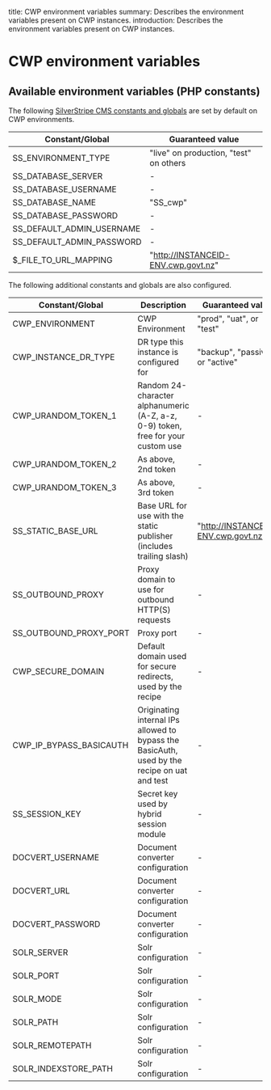 title: CWP environment variables
summary: Describes the environment variables present on CWP instances.
introduction: Describes the environment variables present on CWP instances.

# CWP environment variables

## Available environment variables (PHP constants)

The following [SilverStripe CMS constants and globals](https://docs.silverstripe.org/en/3.2/getting_started/environment_management/)
are set by default on CWP environments.

|Constant/Global|Guaranteed value|
|-|-|
|SS_ENVIRONMENT_TYPE|"live" on production, "test" on others|
|SS_DATABASE_SERVER|-|
|SS_DATABASE_USERNAME|-|
|SS_DATABASE_NAME|"SS_cwp"|
|SS_DATABASE_PASSWORD|-|
|SS_DEFAULT_ADMIN_USERNAME|-|
|SS_DEFAULT_ADMIN_PASSWORD|-|
|$_FILE_TO_URL_MAPPING|"http://INSTANCEID-ENV.cwp.govt.nz"|

The following additional constants and globals are also configured.

|Constant/Global|Description|Guaranteed value|
|-|-|-|
|CWP_ENVIRONMENT|CWP Environment|"prod", "uat", or "test"|
|CWP_INSTANCE_DR_TYPE|DR type this instance is configured for|"backup", "passive", or "active"|
|CWP_URANDOM_TOKEN_1|Random 24-character alphanumeric (A-Z, a-z, 0-9) token, free for your custom use|-|
|CWP_URANDOM_TOKEN_2|As above, 2nd token|-|
|CWP_URANDOM_TOKEN_3|As above, 3rd token|-|
|SS_STATIC_BASE_URL|Base URL for use with the static publisher (includes trailing slash)|"http://INSTANCEID-ENV.cwp.govt.nz/"|
|SS_OUTBOUND_PROXY|Proxy domain to use for outbound HTTP(S) requests|-|
|SS_OUTBOUND_PROXY_PORT|Proxy port|-|
|CWP_SECURE_DOMAIN|Default domain used for secure redirects, used by the recipe|-|
|CWP_IP_BYPASS_BASICAUTH|Originating internal IPs allowed to bypass the BasicAuth, used by the recipe on uat and test|-|
|SS_SESSION_KEY|Secret key used by hybrid session module|-|
|DOCVERT_USERNAME|Document converter configuration|-|
|DOCVERT_URL|Document converter configuration|-|
|DOCVERT_PASSWORD|Document converter configuration|-|
|SOLR_SERVER|Solr configuration|-|
|SOLR_PORT|Solr configuration|-|
|SOLR_MODE|Solr configuration|-|
|SOLR_PATH|Solr configuration|-|
|SOLR_REMOTEPATH|Solr configuration|-|
|SOLR_INDEXSTORE_PATH|Solr configuration|-|
